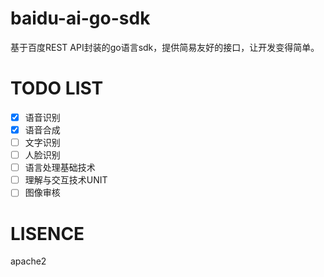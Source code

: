 # baidu-ai-go-sdk
基于百度REST API封装的go语言sdk，提供简易友好的接口，让开发变得简单。

# TODO LIST

- [x] 语音识别
- [x] 语音合成
- [ ] 文字识别
- [ ] 人脸识别
- [ ] 语言处理基础技术
- [ ] 理解与交互技术UNIT
- [ ] 图像审核

# LISENCE
apache2 
